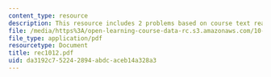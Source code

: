 ```yaml
---
content_type: resource
description: This resource includes 2 problems based on course text reading.
file: /media/https%3A/open-learning-course-data-rc.s3.amazonaws.com/10-302-transport-processes-fall-2004/da3192c752242894abdcaceb14a328a3_rec1012.pdf
file_type: application/pdf
resourcetype: Document
title: rec1012.pdf
uid: da3192c7-5224-2894-abdc-aceb14a328a3
---
```


